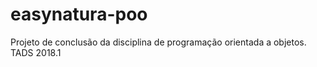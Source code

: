 # easynatura-poo
Projeto de conclusão da disciplina de programação orientada a objetos. TADS 2018.1
